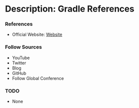 # Description: Gradle References

### References
* Official Website: [Website](https://gradle.org/)

### Follow Sources
* YouTube
* Twitter
* Blog
* GitHub
* Follow Global Conference

### TODO
* None
